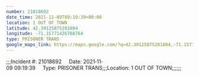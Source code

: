 ```yaml
---
number: 21018692
date_time: 2021-11-09T09:19:39+00:00
location: 1 OUT OF TOWN
latitude: 42.39125875201804
longitude: -71.15771426708764
type: PRISONER TRANS
google_maps_link: https://maps.google.com/?q=42.39125875201804,-71.15771426708764
---
```


;;;Incident #: 21018692     Date: 2021‐11‐09 09:19:39     Type: PRISONER TRANS;;;Location: 1 OUT OF TOWN;;;;;;
